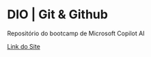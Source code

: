 # DIO | Git & Github

Repositório do bootcamp de Microsoft Copilot AI

[Link do Site](https://web.dio.me/)
